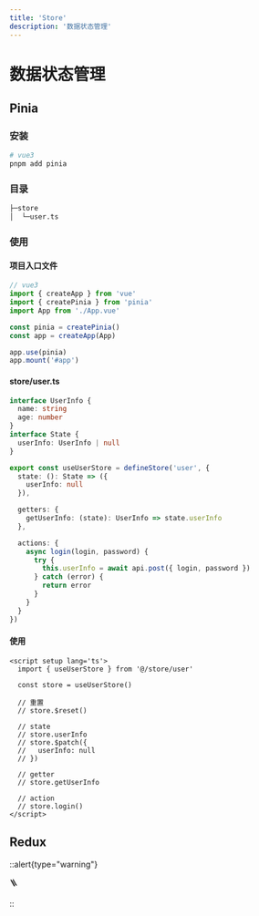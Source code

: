 ```yaml
---
title: 'Store'
description: '数据状态管理'
---
```


# 数据状态管理




## Pinia


### 安装

```bash
# vue3
pnpm add pinia
```


### 目录

```bash
├─store
│  └─user.ts
```


### 使用

#### 项目入口文件

```js
// vue3
import { createApp } from 'vue'
import { createPinia } from 'pinia'
import App from './App.vue'

const pinia = createPinia()
const app = createApp(App)

app.use(pinia)
app.mount('#app')
```


#### store/user.ts

```ts
interface UserInfo {
  name: string
  age: number
}
interface State {
  userInfo: UserInfo | null
}

export const useUserStore = defineStore('user', {
  state: (): State => ({
    userInfo: null
  }),

  getters: {
    getUserInfo: (state): UserInfo => state.userInfo
  },

  actions: {
    async login(login, password) {
      try {
        this.userInfo = await api.post({ login, password })
      } catch (error) {
        return error
      }
    }
  }
})
```


#### 使用

```vue
<script setup lang='ts'>
  import { useUserStore } from '@/store/user'

  const store = useUserStore()

  // 重置
  // store.$reset()

  // state
  // store.userInfo
  // store.$patch({
  //   userInfo: null
  // })

  // getter
  // store.getUserInfo

  // action
  // store.login()
</script>
```



## Redux


::alert{type="warning"}

🪜

::

